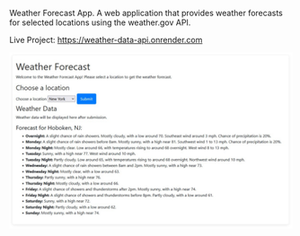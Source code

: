 Weather Forecast App. A web application that provides weather forecasts for selected locations using the weather.gov API.

Live Project: https://weather-data-api.onrender.com

![alt text](https://github.com/patricktrahan/Weather_Data_API/blob/main/media/Weather_API_01.jpg?raw=true)
